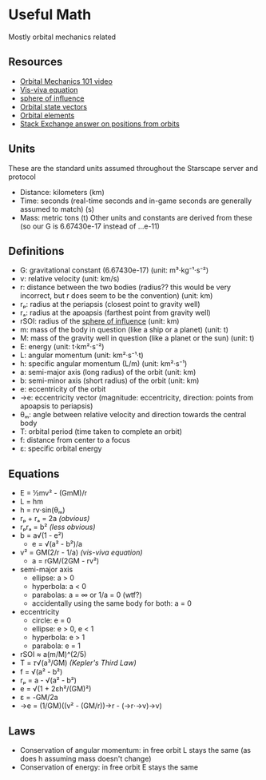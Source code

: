 # Useful Math
Mostly orbital mechanics related 

## Resources
- [Orbital Mechanics 101 video](https://www.youtube.com/watch?v=VGcQhgkXPx0&t=600s)
- [Vis-viva equation](https://en.wikipedia.org/wiki/Vis-viva_equation)
- [sphere of influence](https://en.wikipedia.org/wiki/Sphere_of_influence_(astrodynamics))
- [Orbital state vectors](https://en.wikipedia.org/wiki/Orbital_state_vectors)
- [Orbital elements](https://en.wikipedia.org/wiki/Orbital_elements)
- [Stack Exchange answer on positions from orbits](https://space.stackexchange.com/a/8915)

## Units
These are the standard units assumed throughout the Starscape server and protocol
- Distance: kilometers (km)
- Time: seconds (real-time seconds and in-game seconds are generally assumed to match) (s)
- Mass: metric tons (t)
Other units and constants are derived from these (so our G is 6.67430e-17 instead of …e-11)

## Definitions
- G: gravitational constant (6.67430e-17) (unit: m³⋅kg⁻¹⋅s⁻²)
- v: relative velocity (unit: km/s)
- r: distance between the two bodies (radius?? this would be very incorrect, but r does seem to be the convention) (unit: km)
- rₚ: radius at the periapsis (closest point to gravity well)
- rₐ: radius at the apoapsis (farthest point from gravity well)
- rSOI: radius of the [sphere of influence](https://en.wikipedia.org/wiki/Sphere_of_influence_(astrodynamics)) (unit: km)
- m: mass of the body in question (like a ship or a planet) (unit: t)
- M: mass of the gravity well in question (like a planet or the sun) (unit: t)
- E: energy (unit: t⋅km²⋅s⁻²)
- L: angular momentum (unit:  km²·s⁻¹·t)
- h: specific angular momentum (L/m) (unit:  km²·s⁻¹)
- a: semi-major axis (long radius) of the orbit (unit: km)
- b: semi-minor axis (short radius) of the orbit (unit: km)
- e: eccentricity of the orbit
- →e: eccentricity vector (magnitude: eccentricity, direction: points from apoapsis to periapsis)
- θₘ: angle between relative velocity and direction towards the central body
- T: orbital period (time taken to complete an orbit)
- f: distance from center to a focus
- ε: specific orbital energy

## Equations
- E = ½mv² - (GmM)/r
- L = hm
- h = rv⋅sin(θₘ)
- rₚ + rₐ = 2a _(obvious)_
- rₚrₐ = b² _(less obvious)_
- b = a√(1 - e²)
  - e = √(a² - b²)/a
- v² = GM(2/r - 1/a) _(vis-viva equation)_
  - a = rGM/(2GM - rv²)
- semi-major axis
  - ellipse: a > 0
  - hyperbola: a < 0
  - parabolas: a = ∞ or 1/a = 0 (wtf?)
  - accidentally using the same body for both: a = 0
- eccentricity
  - circle: e = 0
  - ellipse: e > 0, e < 1
  - hyperbola: e > 1
  - parabola: e = 1
- rSOI ≈ a(m/M)^(2/5)
- T = 𝜏√(a³/GM) _(Kepler's Third Law)_
- f = √(a² - b²)
- rₚ = a - √(a² - b²)
- e = √(1 + 2εh²/(GM)²)
- ε = -GM/2a
- →e = (1/GM)((v² - (GM/r))→r - (→r⋅→v)→v)

## Laws
- Conservation of angular momentum: in free orbit L stays the same (as does h assuming mass doesn't change)
- Conservation of energy: in free orbit E stays the same
